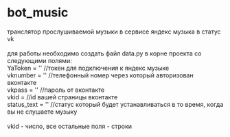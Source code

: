 # bot_music
транслятор прослушиваемой музыки в сервисе яндекс музыка в статус vk<br/>
<br/>
для работы необходимо создать файл data.py в корне проекта со следующими полями: <br/>
YaToken = ''              //токен для подключения к яндекс музыке<br/>
vknumber = ''             //телефонный номер через который авторизован вконтакте<br/>
vkpass = ''               //пароль от вконтакте<br/>
vkid =                    //id вашей страницы вконтакте<br/>
status_text = ''          //статус который будет устанавливаться в то время, когда вы не слушаете музыку<br/>
<br/>
vkid - число, все остальные поля - строки<br/>

